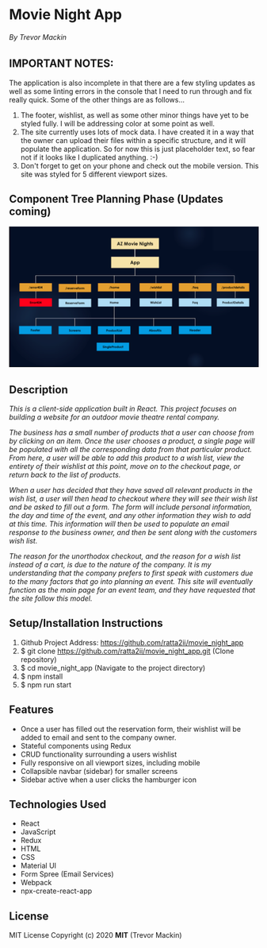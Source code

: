 # **Movie Night App**


###### By Trevor Mackin   


## IMPORTANT NOTES:

The application is also incomplete in that there are a few styling updates as well as some linting errors in the console that I need to run through and fix really quick. Some of the other things are as follows...
1. The footer, wishlist, as well as some other minor things have yet to be styled fully. I will be addressing color at some point as well.
2. The site currently uses lots of mock data. I have created it in a way that the owner can upload their files within a specific structure, and it will populate the application. So for now this is just placeholder text, so fear not if it looks like I duplicated anything. :-)
3. Don't forget to get on your phone and check out the mobile version. This site was styled for 5 different viewport sizes.


## **Component Tree Planning Phase (Updates coming)**

![ Screenshot of Project ](src/Assets/Images/projectStructure.png)


## **Description**

_This is a client-side application built in React. This project focuses on building a website for an outdoor movie theatre rental company._

_The business has a small number of products that a user can choose from by clicking on an item. Once the user chooses a product, a single page will be populated with all the corresponding data from that particular product. From here, a user will be able to add this product to a wish list, view the entirety of their wishlist at this point, move on to the checkout page, or return back to the list of products._

_When a user has decided that they have saved all relevant products in the wish list, a user will then head to checkout where they will see their wish list and be asked to fill out a form. The form will include personal information, the day and time of the event, and any other information they wish to add at this time. This information will then be used to populate an email response to the business owner, and then be sent along with the customers wish list._ 

_The reason for the unorthodox checkout, and the reason for a wish list instead of a cart, is due to the nature of the company. It is my understanding that the company prefers to first speak with customers due to the many factors that go into planning an event. This site will eventually function as the main page for an event team, and they have requested that the site follow this model._ 


##  **Setup/Installation Instructions**

1. Github Project Address: https://github.com/ratta2ii/movie_night_app
2. $ git clone https://github.com/ratta2ii/movie_night_app.git (Clone repository)
3. $ cd movie_night_app (Navigate to the project directory) 
4. $ npm install
5. $ npm run start


## **Features**

* Once a user has filled out the reservation form, their wishlist will be added to email and sent to the company owner.
* Stateful components using Redux
* CRUD functionality surrounding a users wishlist
* Fully responsive on all viewport sizes, including mobile
* Collapsible navbar (sidebar) for smaller screens
* Sidebar active when a user clicks the hamburger icon


## **Technologies Used**

* React
* JavaScript
* Redux
* HTML
* CSS
* Material UI
* Form Spree (Email Services)
* Webpack
* npx-create-react-app


## **License**

MIT License
Copyright (c) 2020 **MIT** (Trevor Mackin)

